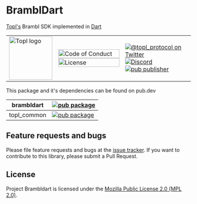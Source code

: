 # BramblDart

[Topl's][topl] Brambl SDK implemented in [Dart][dart]

<table>
  <tr>
    <td>
      <img width="118px" alt="Topl logo" src="https://avatars.githubusercontent.com/u/26033322?s=200&v=4" />
    </td>
    <td valign="middle">
      <a href="https://github.com/Topl/BramblDart/blob/main/.github/CODE_OF_CONDUCT.md"><img width="100%" alt="Code of Conduct" src="https://img.shields.io/badge/code-of%20conduct-green.svg"></a>
      <a href="https://opensource.org/licenses/MPL-2.0"><img width="100%"  alt="License" src="https://img.shields.io/badge/License-MPL%202.0-brightgreen.svg"></a>
    </td>
    <!-- <td>
      <a href=https://github.com/Topl/BramblDart/actions/workflows/ci.yml><img alt="Github build status" src="https://github.com/Topl/BramblDart/actions/workflows/ci.yml/badge.svg?branch=dev"></a>
      <a href=https://codecov.io/gh/Topl/bip-topl><img alt="bip-topl code coverage" src="https://codecov.io/gh/Topl/BramblDart/branch/main/graph/badge.svg"></a>
    </td> -->
    <td>
      <a href="https://twitter.com/topl_protocol"><img alt="@topl_protocol on Twitter" src="https://img.shields.io/twitter/url?style=social&url=https%3A%2F%2Ftwitter.com%2Ftopl_protocol"></a>
      <br>
      <!-- <a href=[stackexchange-url]><img alt="stackoverflow" src="https://img.shields.io/badge/bip--topl-stackexchange-brightgreen"></a>
      <br> -->
      <a href=https://discord.gg/Gp7fFq6Wck><img alt="Discord" src="https://img.shields.io/discord/690586882400190624.svg?label=&logo=discord&logoColor=ffffff&color=7389D8&labelColor=6A7EC2"></a>
      <br>
      <a href=https://pub.dev/publishers/topl.me> <img alt="pub publisher" src="https://img.shields.io/pub/publisher/brambldart"></a>    
      </td>
  </tr>
</table>

[dart]: https://www.dartlang.org
[topl]: topl.co

This package and it's dependencies can be found on pub.dev

| brambldart  | [![pub package](https://img.shields.io/pub/v/brambldart?label=brambldart&color=blue)](https://pub.dev/packages/brambldart)        |
| ----------- | --------------------------------------------------------------------------------------------------------------------------------- |
| topl_common | [![pub package](https://img.shields.io/pub/v/topl_common.svg?label=topl_common&color=blue)](https://pub.dev/packages/topl_common) |



## Feature requests and bugs

Please file feature requests and bugs at the [issue tracker][tracker].
If you want to contribute to this library, please submit a Pull Request.

[tracker]: https://github.com/Topl/BramblDart/issues

License
-------
Project Brambldart is licensed under the
[Mozilla Public License 2.0 (MPL 2.0)](https://opensource.org/licenses/MPL-2.0).